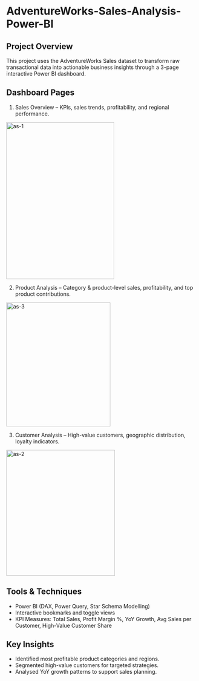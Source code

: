 # AdventureWorks-Sales-Analysis-Power-BI
## Project Overview
This project uses the AdventureWorks Sales dataset to transform raw transactional data into actionable business insights through a 3-page interactive Power BI dashboard.

## Dashboard Pages
1. Sales Overview – KPIs, sales trends, profitability, and regional performance.
<img width="285" height="415" alt="as-1" src="https://github.com/user-attachments/assets/80f8e0d8-7477-497d-8a31-cb70e22757fb" />

2. Product Analysis – Category & product-level sales, profitability, and top product contributions.
<img width="275" height="328" alt="as-3" src="https://github.com/user-attachments/assets/4c98aedb-bf1a-4d30-bdd4-4d66cd6491f5" />

3. Customer Analysis – High-value customers, geographic distribution, loyalty indicators.
<img width="287" height="333" alt="as-2" src="https://github.com/user-attachments/assets/bf0c7cc7-fa1b-497d-9ccd-d95b754749c1" />

## Tools & Techniques
- Power BI (DAX, Power Query, Star Schema Modelling)
- Interactive bookmarks and toggle views
- KPI Measures: Total Sales, Profit Margin %, YoY Growth, Avg Sales per Customer, High-Value Customer Share

## Key Insights
- Identified most profitable product categories and regions.
- Segmented high-value customers for targeted strategies.
- Analysed YoY growth patterns to support sales planning.
